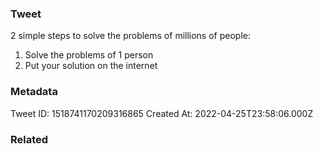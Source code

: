 ### Tweet
2 simple steps to solve the problems of millions of people:

1. Solve the problems of 1 person
2. Put your solution on the internet

### Metadata
Tweet ID: 1518741170209316865
Created At: 2022-04-25T23:58:06.000Z

### Related

